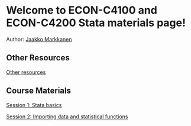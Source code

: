 # Welcome to ECON-C4100 and ECON-C4200 Stata materials page!

Author: [Jaakko Markkanen](mailto:jaakko.m.markkanen@aalto.fi)

## Other Resources

[Other resources](https://jaakkogo.github.io/stata_materials/Other_resources.html)

## Course Materials

[Session 1: Stata basics](https://jaakkogo.github.io/stata_materials/stata_basics.html)

[Session 2: Importing data and statistical functions](https://jaakkogo.github.io/stata_materials/first_touch.html)
